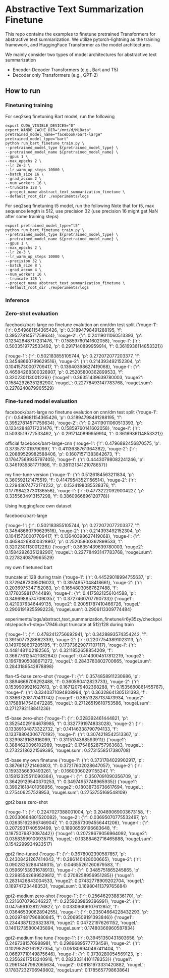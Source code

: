 # Abstractive Text Summarization Finetune

This repo contains the examples to finetune pretrained Transformers for abstractive text summarization. We utilize pytorch-lightning as the training framework, and HuggingFace Transformer as the model architectures.

We mainly consider two types of model architectures for abstractive text summarization
 - Encoder-Decoder Transformers (e.g., Bart and T5)
 - Decoder only Transformers (e.g., GPT-2)

## How to run

### Finetuning training

For seq2seq finetuning Bart model, run the following

```
export CUDA_VISIBLE_DEVICES="0"
export WANDB_CACHE_DIR="/mnt/d/MLData"
pretrained_model_name="facebook/bart-large"
pretrained_model_type="bart"
python run_bart_finetune_train.py \
--pretrained_model_type ${pretrained_model_type} \
--pretrained_model_name ${pretrained_model_name} \
--gpus 1 \
--max_epochs 2 \
--lr 2e-3 \
--lr_warm_up_steps 10000 \
--batch_size 16 \
--grad_accum 2 \
--num_workers 16 \
--truncate 128 \
--project_name abstract_text_summarization_finetune \
--default_root_dir ./experiments/logs

```

For seq2seq finetuning t5 model, run the following
Note that for t5, max sequence length is 512, use precision 32 (use precision 16 might get NaN after some training steps)

```
export pretrained_model_type="t5"
python run_bart_finetune_train.py \
--pretrained_model_type ${pretrained_model_type} \
--pretrained_model_name ${pretrained_model_name} \
--gpus 1 \
--max_epochs 2 \
--lr 2e-3 \
--lr_warm_up_steps 10000 \
--precision 32 \
--batch_size 8 \
--grad_accum 4 \
--num_workers 16 \
--truncate 128 \
--project_name abstract_text_summarization_finetune \
--default_root_dir ./experiments/logs 
```

### Inference

### Zero-shot evaluation

facebook/bart-large no finetune
evalution on cnn/dm test split
{'rouge-1': {'r': 0.549681154365426, 'p': 0.31894798491288195, 'f': 0.39527814571759634}, 'rouge-2': {'r': 0.24119011060513393, 'p': 0.12342848717231476, 'f': 0.15859760141602058}, 'rouge-l': {'r': 0.5033519772533492, 'p': 0.2917140899959914, 'f': 0.3616936114853321}}

{'rouge-1': {'r': 0.502183855105744, 'p': 0.272072077203377, 'f': 0.34548660799629516}, 'rouge-2': {'r': 0.214393492152304, 'p': 0.10415730007709417, 'f': 0.13640398627419068}, 'rouge-l': {'r': 0.46584268300328907, 'p': 0.25205800362899533, 'f': 0.320230113001226}}
{'rouge1': 0.36351439639780003, 'rouge2': 0.15842926351282907, 'rougeL': 0.22778493147783768, 'rougeLsum': 0.2278240879965529}


### Fine-tuned model evaluation

facebook/bart-large no finetune
evalution on cnn/dm test split
{'rouge-1': {'r': 0.549681154365426, 'p': 0.31894798491288195, 'f': 0.39527814571759634}, 'rouge-2': {'r': 0.24119011060513393, 'p': 0.12342848717231476, 'f': 0.15859760141602058}, 'rouge-l': {'r': 0.5033519772533492, 'p': 0.2917140899959914, 'f': 0.3616936114853321}}

official facebook/bart-large-cnn
{'rouge-1': {'r': 0.4796892456870575, 'p': 0.3735731019790997, 'f': 0.4113638761364382}, 'rouge-2': {'r': 0.20889529982588406, 'p': 0.16071571383842673, 'f': 0.17647569935797405}, 'rouge-l': {'r': 0.44430798082241246, 'p': 0.3461935381771986, 'f': 0.38113134121078657}}

my fine-tune version
{'rouge-1': {'r': 0.5126184563211834, 'p': 0.360592121475519, 'f': 0.41479543521156514}, 'rouge-2': {'r': 0.22943074772174232, 'p': 0.1524198085528376, 'f': 0.17798423730136556}, 'rouge-l': {'r': 0.47732220929004227, 'p': 0.3355634913157298, 'f': 0.3860966896120778}}


Using huggingface own dataset

facebook/bart-large

{'rouge-1': {'r': 0.502183855105744, 'p': 0.272072077203377, 'f': 0.34548660799629516}, 'rouge-2': {'r': 0.214393492152304, 'p': 0.10415730007709417, 'f': 0.13640398627419068}, 'rouge-l': {'r': 0.46584268300328907, 'p': 0.25205800362899533, 'f': 0.320230113001226}}
{'rouge1': 0.36351439639780003, 'rouge2': 0.15842926351282907, 'rougeL': 0.22778493147783768, 'rougeLsum': 0.2278240879965529}

my own finetuned bart

truncate at 128 during train
{'rouge-1': {'r': 0.44529018994755637, 'p': 0.37294873095016023, 'f': 0.3974957048418661}, 'rouge-2': {'r': 0.2036975347152083, 'p': 0.16548030587627488, 'f': 0.1776059811744489}, 'rouge-l': {'r': 0.4175821256104588, 'p': 0.34969885747090357, 'f': 0.3727460707790733}}
{'rouge1': 0.4210376346449135, 'rouge2': 0.20051787410466726, 'rougeL': 0.29061919255992236, 'rougeLsum': 0.2906113309774484}



experiments/logs/abstract_text_summarization_finetune/ir6y35zy/checkpoints/epoch=1-step=17946.ckpt 
truncate at 512/128 during train

{'rouge-1': {'r': 0.4782412756692941, 'p': 0.3428893574354242, 'f': 0.3915077328662339}, 'rouge-2': {'r': 0.22077543891023113, 'p': 0.1497058607205195, 'f': 0.17373629077107117}, 'rouge-l': {'r': 0.4481481102182565, 'p': 0.3211852658854209, 'f': 0.36677612542108284}}
{'rouge1': 0.4143004517812219, 'rouge2': 0.19678905088671272, 'rougeL': 0.2843780802700665, 'rougeLsum': 0.2843189542878898}


flan-t5-base zero-shot
{'rouge-1': {'r': 0.3574858911230986, 'p': 0.3894666706292488, 'f': 0.360590412823733}, 'rouge-2': {'r': 0.1539909921627613, 'p': 0.16712079402368288, 'f': 0.1535680861455767}, 'rouge-l': {'r': 0.3340371094808994, 'p': 0.36328641305131393, 'f': 0.3366720817043174}}
{'rouge1': 0.38513287137473934, 'rouge2': 0.17588147540472285, 'rougeL': 0.27126519610753586, 'rougeLsum': 0.2712792118841236}


t5-base zero-shot
{'rouge-1': {'r': 0.328392461444821, 'p': 0.35254029164678985, 'f': 0.3327791974833028}, 'rouge-2': {'r': 0.13389104873322732, 'p': 0.14146338790794133, 'f': 0.13378804306770192}, 'rouge-l': {'r': 0.3074218542513367, 'p': 0.3299819163816069, 'f': 0.3115174368593911}}
{'rouge1': 0.3884620096102989, 'rouge2': 0.17548528757963683, 'rougeL': 0.27323186221569395, 'rougeLsum': 0.2731558517380708}

t5-base my own finetune
{'rouge-1': {'r': 0.3731784029902917, 'p': 0.3876612721460803, 'f': 0.37217602028647057}, 'rouge-2': {'r': 0.1593356630493261, 'p': 0.16603060291155247, 'f': 0.15812325511090364}, 'rouge-l': {'r': 0.3507091090356709, 'p': 0.36429129540370253, 'f': 0.34974957748965935}}
{'rouge1': 0.39921618401058956, 'rouge2': 0.18038736736617694, 'rougeL': 0.275406257528953, 'rougeLsum': 0.2753755169548109}


gpt2 base zero-shot

{'rouge-1': {'r': 0.2247027388001004, 'p': 0.20489069003673158, 'f': 0.20330664801520082}, 'rouge-2': {'r': 0.03695070775532497, 'p': 0.026351623967469047, 'f': 0.028573094556441206}, 'rouge-l': {'r': 0.2072931740559499, 'p': 0.18906569196683648, 'f': 0.1875076870087442}}
{'rouge1': 0.20728679056964092, 'rouge2': 0.03583599100935715, 'rougeL': 0.13388462716465888, 'rougeLsum': 0.1542299934933517}


gpt2 fine-tuned
{'rouge-1': {'r': 0.3678002390587857, 'p': 0.24308421267414043, 'f': 0.286140428000665}, 'rouge-2': {'r': 0.09028252864149315, 'p': 0.04655261260679583, 'f': 0.05969153931678913}, 'rouge-l': {'r': 0.3485751865245865, 'p': 0.22985542699529812, 'f': 0.2708258956951285}}
{'rouge1': 0.2831426843004533, 'rouge2': 0.07432778909202704, 'rougeL': 0.169747234483531, 'rougeLsum': 0.16980411379765684}


gpt2-medium zero-shot
{'rouge-1': {'r': 0.2564629388361701, 'p': 0.2216070796346227, 'f': 0.2259239869396991}, 'rouge-2': {'r': 0.04759910281276827, 'p': 0.03309606107612852, 'f': 0.03646539062894255}, 'rouge-l': {'r': 0.23504664228432293, 'p': 0.20297481796880845, 'f': 0.2069509191393846}}
{'rouge1': 0.23443871226323876, 'rouge2': 0.047221976261152, 'rougeL': 0.14612735800435894, 'rougeLsum': 0.17480366960587834}

gpt2-medium fine tune
{'rouge-1': {'r': 0.39451350431803656, 'p': 0.2497381576988981, 'f': 0.2989689577773459}, 'rouge-2': {'r': 0.10295262162827354, 'p': 0.051806940467411404, 'f': 0.06697710149875646}, 'rouge-l': {'r': 0.3730280054569123, 'p': 0.23562617513240916, 'f': 0.28233314101178353}}
{'rouge1': 0.29613467992065634, 'rouge2': 0.08181973331420882, 'rougeL': 0.17837232706949802, 'rougeLsum': 0.178565779863864}